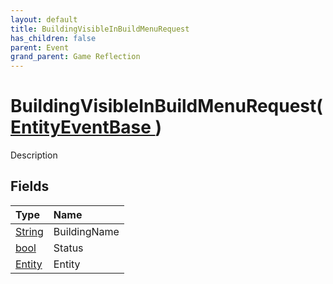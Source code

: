 ```yaml
---
layout: default
title: BuildingVisibleInBuildMenuRequest
has_children: false
parent: Event
grand_parent: Game Reflection
---
```

# BuildingVisibleInBuildMenuRequest( [ EntityEventBase ](/riftbreaker-wiki/docs/game-reflection/events/entity_event_base/) )
Description 

## Fields

| Type | Name |
|:----------|:--------------|
| [String](/riftbreaker-wiki/docs/game-reflection/components/string/) | BuildingName |
| [bool](/riftbreaker-wiki/docs/game-reflection/components/bool/) | Status |
| [Entity](/riftbreaker-wiki/docs/game-reflection/classes/entity/) | Entity |

